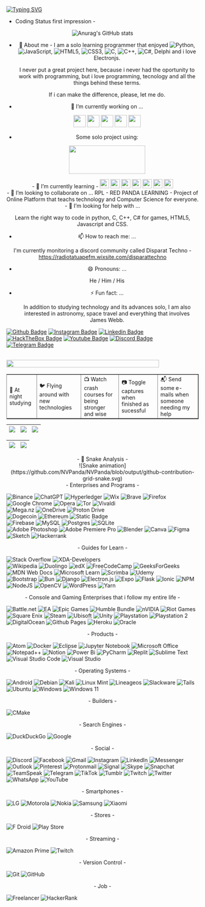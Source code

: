 [![Typing SVG](https://readme-typing-svg.demolab.com?font=Fira+Code&size=16&duration=6000&pause=2000&color=F70000&background=FFED0E00&multiline=true&width=500&height=75&lines=My+name+is+Nat%C3%A3%2C+but+you+can+call+me+as+Panda;or+NVPanda.%F0%9F%90%BC)](https://git.io/typing-svg)

- Coding Status first impression -

<div align="center">
	
![Anurag's GitHub stats](https://github-readme-stats.vercel.app/api?username=NVPanda&count_private=true&theme=onedark)

</div>

<div align="center"> 
	
- 💬 About me - 
I am a solo learning programmer that enjoyed ![Python](https://img.shields.io/badge/python-3670A0?style=fflat-square&logo=python&logoColor=ffdd54), ![JavaScript](https://img.shields.io/badge/javascript-%23323330.svg?style=fflat-square&logo=javascript&logoColor=%23F7DF1E), ![HTML5](https://img.shields.io/badge/html5-%23E34F26.svg?style=fflat-square&logo=html5&logoColor=white), ![CSS3](https://img.shields.io/badge/css3-%231572B6.svg?style=fflat-square&logo=css3&logoColor=white), ![C](https://img.shields.io/badge/c-%2300599C.svg?style=fflat-square&logo=c&logoColor=white), ![C++](https://img.shields.io/badge/c++-%2300599C.svg?style=fflat-square&logo=c%2B%2B&logoColor=white), ![C#](https://img.shields.io/badge/c%23-%23239120.svg?style=fflat-square&logo=c-sharp&logoColor=white), Delphi  and i love Electronjs.

  I never put a great project here, because i never had the oportunity to work with programming,
  but i love programming, tecnology and all the things behind these terms.

  If i can make the difference, please, let me do.
</div>

<div align="center">
	
- 🔭 I’m currently working on ...

	<img src="https://cdn.icon-icons.com/icons2/3053/PNG/512/electron_macos_bigsur_icon_190206.png" width="32" height="32" />
	<img src="https://cdn.jsdelivr.net/gh/devicons/devicon/icons/python/python-original-wordmark.svg" width="32" height="32" />
 	<img src="https://cdn.jsdelivr.net/gh/devicons/devicon/icons/html5/html5-original-wordmark.svg" width="32" height="32" />
	<img src="https://cdn.jsdelivr.net/gh/devicons/devicon/icons/javascript/javascript-original.svg" width="32" height="32" />
	<img src="https://cdn.jsdelivr.net/gh/devicons/devicon/icons/css3/css3-original-wordmark.svg" width="32" height="32" />

- Some solo project using:

	<img  align="center" src="https://electronjs.org/images/electron-logo.svg" aling-item="bottom" width="200" height="74" />
</div>

<div align="center">
 - 🌱 I’m currently learning -
	
<img src="https://cdn.jsdelivr.net/gh/devicons/devicon/icons/c/c-original.svg" width="24" height="24" />
<img src="https://cdn.jsdelivr.net/gh/devicons/devicon/icons/cplusplus/cplusplus-original.svg" width="24" height="24" />
<img src="https://cdn.jsdelivr.net/gh/devicons/devicon/icons/csharp/csharp-original.svg" width="24" height="24" />
<img src="https://cdn.jsdelivr.net/gh/devicons/devicon/icons/html5/html5-original-wordmark.svg" width="24" height="24" />
<img src="https://cdn.jsdelivr.net/gh/devicons/devicon/icons/javascript/javascript-original.svg" width="24" height="24" />
<img src="https://cdn.jsdelivr.net/gh/devicons/devicon/icons/css3/css3-original-wordmark.svg" width="24" height="24" />
<img src="https://cdn.jsdelivr.net/gh/devicons/devicon/icons/python/python-original-wordmark.svg" width="24" height="24" />
</div>
<div align="center">  
- 👯 I’m looking to collaborate on ...
	RPL - RED PANDA LEARNING - Project of Online Platform that teachs technology and Computer Science for everyone.
</div>
<div align="center"> 
- 🤔 I’m looking for help with ...

Learn the right way to code in python, C, C++, C# for games, HTML5, Javascript and CSS.
</div>
<div align="center"> 
	
- 📫 How to reach me: ...

I'm currently monitoring a discord community called Disparat Techno - https://radiotatuapefm.wixsite.com/disparattechno
</div>

<div align="center"> 
	
- 😄 Pronouns: ...

  	He / Him / His

- ⚡ Fun fact: ...

	In addition to studying technology and its advances solo, I am also interested in astronomy, space travel and everything that involves James Webb.
</div>

<!-- Adicionando conteúdos -->
[![Github Badge](https://img.shields.io/badge/-Facebook-blue?style=fflat-square&logo=Facebook&logoColor=white&link=https://github.com/NVPanda)](https://www.facebook.com/NV.Panda.Pandoala/)
[![Instagram Badge](https://img.shields.io/badge/Instagram-E4405F?style=fflat-square&logo=instagram&logoColor=white)](https://www.instagram.com/nv_pandoala)
[![Linkedin Badge](https://img.shields.io/badge/-Linkedin-blue?style=fflat-square&logo=Linkedin&logoColor=white&link=https://github.com/arthurspk)](https://br.linkedin.com/in/nat%C3%A3-vitor-vaguel-reis-nvpanda-6140564a)
[![HackTheBox Badge](https://img.shields.io/badge/HackTheBox-111927?style=fflat-square&logo=Hack%20The%20Box&logoColor=9FEF00)]()
[![Youtube Badge](https://img.shields.io/badge/YouTube-FF0000?style=fflat-square&logo=youtube&logoColor=white)](https://www.youtube.com/@Chainlenger2)
[![Discord Badge](https://img.shields.io/badge/Discord-5865F2?style=fflat-square&logo=discord&logoColor=white)]()
[![Telegram Badge](https://img.shields.io/badge/Telegram-2CA5E0?style=fflat-square&logo=telegram&logoColor=white)](https://t.me/NV_Panda)


<table border="1" cellspacing="3" cellpadding="10">
  <tr>
    <br style="border: 0";>
      <img width="400" src="https://github.com/NVPanda/NVPanda/assets/59771238/ccb299ab-a13d-4d5b-9dc9-ce65ca595875"  width="15%" height="15%"/>
    </br>
	<td style="border: 0";>
        🌙 At night studying<td>🐦 Flying around with new technologies</td><td>📺 Watch crash courses for being stronger and wise</td><td>📷 Toggle captures when finished as sucessful</td><td>📬 Send some e-mails when someone needing my help</td>
    </td>
  </tr>
</table>

| ![](http://github-profile-summary-cards.vercel.app/api/cards/stats?username=nvpanda&theme=nord_dark) | ![](http://github-profile-summary-cards.vercel.app/api/cards/repos-per-language?username=nvpanda&hide=Html&theme=nord_dark) | ![](http://github-profile-summary-cards.vercel.app/api/cards/most-commit-language?username=nvpanda&theme=nord_dark) |
| :-: | :-: | :-: |

| ![](http://github-profile-summary-cards.vercel.app/api/cards/profile-details?username=nvpanda&theme=nord_dark) | ![](https://github-readme-streak-stats.herokuapp.com/?user=nvpanda&hide_border=true&date_format=M%20j%5B%2C%20Y%5D&background=2D3742&stroke=2D3742&ring=6bbbca&fire=6bbbca&currStreakNum=fff&sideNums=6bbbca&currStreakLabel=6bbbca&sideLabels=fff&dates=fff) |
| :-: | :-: |

<div align="center"> - 🐍 Snake Analysis - </div>
<div align="center">![Snake animation](https://github.com/NVPanda/NVPanda/blob/output/github-contribution-grid-snake.svg)</div>
  

<div align="center">- Enterprises and Programs -</div>

![Binance](https://img.shields.io/badge/Binance-FCD535?style=fflat-square&logo=binance&logoColor=white)
![ChatGPT](https://img.shields.io/badge/chatGPT-74aa9c?style=fflat-square&logo=openai&logoColor=black)
![Hyperledger](https://img.shields.io/badge/hyperledger-2F3134?style=fflat-square&logo=hyperledger&logoColor=black)
![Wix](https://img.shields.io/badge/wix-000?style=fflat-square&logo=wix&logoColor=black)
![Brave](https://img.shields.io/badge/Brave-FB542B?style=fflat-square&logo=Brave&logoColor=black)
![Firefox](https://img.shields.io/badge/Firefox-FF7139?style=fflat-square&logo=Firefox-Browser&logoColor=black)
![Google Chrome](https://img.shields.io/badge/Google%20Chrome-4285F4?style=fflat-square&logo=GoogleChrome&logoColor=black)
![Opera](https://img.shields.io/badge/Opera-FF1B2D?style=fflat-square&logo=Opera&logoColor=black)
![Tor](https://img.shields.io/badge/Tor-7D4698?style=fflat-square&logo=Tor-Browser&logoColor=black)
![Vivaldi](https://img.shields.io/badge/Vivaldi-EF3939?style=fflat-square&logo=Vivaldi&logoColor=black) <br>
![Mega.nz](https://img.shields.io/badge/Mega-%23D90007.svg?style=fflat-square&logo=Mega&logoColor=white)
![OneDrive](https://img.shields.io/badge/OneDrive-white?style=fflat-square&logo=Microsoft%20OneDrive&logoColor=0078D4)
![Proton Drive](https://img.shields.io/badge/Proton%20Drive-6d4aff?style=fflat-square&logo=proton%20drive&logoColor=white) <br>
![Dogecoin](https://img.shields.io/badge/dogecoin-B59A30?style=fflat-square&logo=dogecoin&logoColor=white)
![Ethereum](https://img.shields.io/badge/Ethereum-3C3C3D?style=fflat-square&logo=Ethereum&logoColor=white)
![Static Badge](https://img.shields.io/badge/Working%20in%20progress%20-gold?style=fflat-square&logo=bitcoin) <br>
![Firebase](https://img.shields.io/badge/Firebase-039BE5?style=fflat-square&logo=Firebase&logoColor=white)
![MySQL](https://img.shields.io/badge/mysql-%2300f.svg?style=fflat-square&logo=mysql&logoColor=white)
![Postgres](https://img.shields.io/badge/postgres-%23316192.svg?style=fflat-square&logo=postgresql&logoColor=white)
![SQLite](https://img.shields.io/badge/sqlite-%2307405e.svg?style=fflat-square&logo=sqlite&logoColor=white) <br>
![Adobe Photoshop](https://img.shields.io/badge/adobe%20photoshop-%2331A8FF.svg?style=fflat-square&logo=adobe%20photoshop&logoColor=white)
![Adobe Premiere Pro](https://img.shields.io/badge/Adobe%20Premiere%20Pro-9999FF.svg?style=fflat-square&logo=Adobe%20Premiere%20Pro&logoColor=white)
![Blender](https://img.shields.io/badge/blender-%23F5792A.svg?style=fflat-square&logo=blender&logoColor=white)
![Canva](https://img.shields.io/badge/Canva-%2300C4CC.svg?style=fflat-square&logo=Canva&logoColor=white)
![Figma](https://img.shields.io/badge/figma-%23F24E1E.svg?style=fflat-square&logo=figma&logoColor=white)
![Sketch](https://img.shields.io/badge/Sketch-FFB387?style=fflat-square&logo=sketch&logoColor=black)
![Hackerrank](https://img.shields.io/badge/-Hackerrank-2EC866?style=fflat-square&logo=HackerRank&logoColor=white) <br>

<div align="center">- Guides for Learn -</div>

![Stack Overflow](https://img.shields.io/badge/-Stackoverflow-FE7A16?style=fflat-square&logo=stack-overflow&logoColor=white)
![XDA-Developers](https://img.shields.io/badge/XDA--Developers-%23AC6E2F.svg?style=fflat-square&logo=XDA-Developers&logoColor=white) <br>
![Wikipedia](https://img.shields.io/badge/Wikipedia-%23000000.svg?style=fflat-square&logo=wikipedia&logoColor=white)
![Duolingo](https://img.shields.io/badge/Duolingo-%234DC730.svg?style=fflat-square&logo=Duolingo&logoColor=white)
![edX](https://img.shields.io/badge/edX-%2302262B.svg?style=fflat-square&logo=edX&logoColor=white)
![FreeCodeCamp](https://img.shields.io/badge/Freecodecamp-%23123.svg?&style=fflat-square&logo=freecodecamp&logoColor=green)
![GeeksForGeeks](https://img.shields.io/badge/GeeksforGeeks-gray?style=fflat-square&logo=geeksforgeeks&logoColor=35914c)
![MDN Web Docs](https://img.shields.io/badge/MDN_Web_Docs-black?style=fflat-square&logo=mdnwebdocs&logoColor=white)
![Microsoft Learn](https://img.shields.io/badge/Microsoft_Learn-258ffa?style=fflat-square&logo=microsoft&logoColor=white)
![Scrimba](https://img.shields.io/badge/scrimba-2B283A?style=fflat-square&logo=scrimba&logoColor=white)
![Udemy](https://img.shields.io/badge/Udemy-A435F0?style=fflat-square&logo=Udemy&logoColor=white) <br>
![Bootstrap](https://img.shields.io/badge/bootstrap-%238511FA.svg?style=fflat-square&logo=bootstrap&logoColor=white)
![Bun](https://img.shields.io/badge/Bun-%23000000.svg?style=fflat-square&logo=bun&logoColor=white)
![Django](https://img.shields.io/badge/django-%23092E20.svg?style=fflat-square&logo=django&logoColor=white)
![Electron.js](https://img.shields.io/badge/Electron-191970?style=fflat-square&logo=Electron&logoColor=white)
![Expo](https://img.shields.io/badge/expo-1C1E24?style=fflat-square&logo=expo&logoColor=#D04A37)
![Flask](https://img.shields.io/badge/flask-%23000.svg?style=fflat-square&logo=flask&logoColor=white)
![Ionic](https://img.shields.io/badge/Ionic-%233880FF.svg?style=fflat-square&logo=Ionic&logoColor=white)
![NPM](https://img.shields.io/badge/NPM-%23CB3837.svg?style=fflat-square&logo=npm&logoColor=white)
![NodeJS](https://img.shields.io/badge/node.js-6DA55F?style=fflat-square&logo=node.js&logoColor=white)
![OpenCV](https://img.shields.io/badge/opencv-%23white.svg?style=fflat-square&logo=opencv&logoColor=white)
![WordPress](https://img.shields.io/badge/WordPress-%23117AC9.svg?style=fflat-square&logo=WordPress&logoColor=white)
![Yarn](https://img.shields.io/badge/yarn-%232C8EBB.svg?style=fflat-square&logo=yarn&logoColor=white) <br>

<div align="center"> - Console and Gaming Enterprises that i follow my entire life - </div>

![Battle.net](https://img.shields.io/badge/battle.net-%2300AEFF.svg?style=fflat-square&logo=battle.net&logoColor=white)
![EA](https://img.shields.io/badge/ea-%23000000.svg?style=fflat-square&logo=ea&logoColor=white)
![Epic Games](https://img.shields.io/badge/epicgames-%23313131.svg?style=fflat-square&logo=epicgames&logoColor=white)
![Humble Bundle](https://img.shields.io/badge/HumbleBundle-%23494F5C.svg?style=fflat-square&logo=HumbleBundle&logoColor=white)
![nVIDIA](https://img.shields.io/badge/nVIDIA-%2376B900.svg?style=fflat-square&logo=nVIDIA&logoColor=white)
![Riot Games](https://img.shields.io/badge/riotgames-D32936.svg?style=fflat-square&logo=riotgames&logoColor=white)
![Square Enix](https://img.shields.io/badge/SquareEnix-%23ED1C24.svg?style=fflat-square&logo=SquareEnix&logoColor=white)
![Steam](https://img.shields.io/badge/steam-%23000000.svg?style=fflat-square&logo=steam&logoColor=white)
![Ubisoft](https://img.shields.io/badge/Ubisoft-%23F5F5F5.svg?style=fflat-square&logo=Ubisoft&logoColor=black)
![Unity](https://img.shields.io/badge/unity-%23000000.svg?style=fflat-square&logo=unity&logoColor=white)
![Playstation](https://img.shields.io/badge/Playstation-003791?style=fflat-square&logo=playstation&logoColor=white)
![Playstation 2](https://img.shields.io/badge/Playstation%202-003791?style=fflat-square&logo=playstation-2&logoColor=white)
![DigitalOcean](https://img.shields.io/badge/DigitalOcean-%230167ff.svg?style=fflat-square&logo=digitalOcean&logoColor=white)
![Github Pages](https://img.shields.io/badge/github%20pages-121013?style=fflat-square&logo=github&logoColor=white)
![Heroku](https://img.shields.io/badge/heroku-%23430098.svg?style=fflat-square&logo=heroku&logoColor=white)
![Oracle](https://img.shields.io/badge/Oracle-F80000?style=fflat-square&logo=oracle&logoColor=white) <br>

<div align="center">- Products -</div>

![Atom](https://img.shields.io/badge/Atom-%2366595C.svg?style=fflat-square&logo=atom&logoColor=white)
![Docker](https://img.shields.io/badge/docker-%230db7ed.svg?style=fflat-square&logo=docker&logoColor=white)
![Eclipse](https://img.shields.io/badge/Eclipse-FE7A16.svg?style=fflat-square&logo=Eclipse&logoColor=white)
![Jupyter Notebook](https://img.shields.io/badge/jupyter-%23FA0F00.svg?style=fflat-square&logo=jupyter&logoColor=white)
![Microsoft Office](https://img.shields.io/badge/Microsoft_Office-D83B01?style=fflat-square&logo=microsoft-office&logoColor=white)
![Notepad++](https://img.shields.io/badge/Notepad++-90E59A.svg?style=fflat-square&logo=notepad%2b%2b&logoColor=black)
![Notion](https://img.shields.io/badge/Notion-%23000000.svg?style=fflat-square&logo=notion&logoColor=white)
![Power Bi](https://img.shields.io/badge/power_bi-F2C811?style=fflat-square&logo=powerbi&logoColor=black)
![PyCharm](https://img.shields.io/badge/pycharm-143?style=fflat-square&logo=pycharm&logoColor=black&color=black&labelColor=green)
![Replit](https://img.shields.io/badge/Replit-DD1200?style=fflat-square&logo=Replit&logoColor=white)
![Sublime Text](https://img.shields.io/badge/sublime_text-%23575757.svg?style=fflat-square&logo=sublime-text&logoColor=important)
![Visual Studio Code](https://img.shields.io/badge/Visual%20Studio%20Code-0078d7.svg?style=fflat-square&logo=visual-studio-code&logoColor=white)
![Visual Studio](https://img.shields.io/badge/Visual%20Studio-5C2D91.svg?style=fflat-square&logo=visual-studio&logoColor=white) <br>

<div align="center">- Operating Systems -</div>

![Android](https://img.shields.io/badge/Android-3DDC84?style=fflat-square&logo=android&logoColor=white)
![Debian](https://img.shields.io/badge/Debian-D70A53?style=fflat-square&logo=debian&logoColor=white)
![Kali](https://img.shields.io/badge/Kali-268BEE?style=fflat-square&logo=kalilinux&logoColor=white)
![Linux Mint](https://img.shields.io/badge/Linux%20Mint-87CF3E?style=fflat-square&logo=Linux%20Mint&logoColor=white)
![Lineageos](https://img.shields.io/badge/lineageos-167C80?style=fflat-square&logo=lineageos&logoColor=white)
![Slackware](https://img.shields.io/badge/-Slackware-%231357BD?style=fflat-square&logo=slackware&logoColor=white)
![Tails](https://img.shields.io/badge/Tails%20-56347C?&style=fflat-square&logo=tails&logoColor=white)
![Ubuntu](https://img.shields.io/badge/Ubuntu-E95420?style=fflat-square&logo=ubuntu&logoColor=white)
![Windows](https://img.shields.io/badge/Windows-0078D6?style=fflat-square&logo=windows&logoColor=white)
![Windows 11](https://img.shields.io/badge/Windows%2011-%230079d5.svg?style=fflat-square&logo=Windows%2011&logoColor=white) <br>

<div align="center">- Builders -</div>

![CMake](https://img.shields.io/badge/CMake-%23008FBA.svg?style=fflat-square&logo=cmake&logoColor=white)

<div align="center">- Search Engines -</div>

![DuckDuckGo](https://img.shields.io/badge/DuckDuckGo-DE5833?style=fflat-square&logo=DuckDuckGo&logoColor=white)
![Google](https://img.shields.io/badge/google-4285F4?style=fflat-square&logo=google&logoColor=white)

<div align="center">- Social -</div>

![Discord](https://img.shields.io/badge/Discord-%235865F2.svg?style=fflat-square&logo=discord&logoColor=white)
![Facebook](https://img.shields.io/badge/Facebook-%231877F2.svg?style=fflat-square&logo=Facebook&logoColor=white)
![Gmail](https://img.shields.io/badge/Gmail-D14836?style=fflat-square&logo=gmail&logoColor=white)
![Instagram](https://img.shields.io/badge/Instagram-%23E4405F.svg?style=fflat-square&logo=Instagram&logoColor=white)
![LinkedIn](https://img.shields.io/badge/linkedin-%230077B5.svg?style=fflat-square&logo=linkedin&logoColor=white)
![Messenger](https://img.shields.io/badge/Messenger-00B2FF?style=fflat-square&logo=messenger&logoColor=white)
![Outlook](https://img.shields.io/badge/Microsoft_Outlook-0078D4?style=fflat-square&logo=microsoft-outlook&logoColor=white)
![Pinterest](https://img.shields.io/badge/Pinterest-%23E60023.svg?style=fflat-square&logo=Pinterest&logoColor=white)
![Protonmail](https://img.shields.io/badge/ProtonMail-8B89CC?style=fflat-square&logo=protonmail&logoColor=white)
![Signal](https://img.shields.io/badge/Signal-%23039BE5.svg?style=fflat-square&logo=Signal&logoColor=white)
![Skype](https://img.shields.io/badge/Skype-%2300AFF0.svg?style=fflat-square&logo=Skype&logoColor=white)
![Snapchat](https://img.shields.io/badge/Snapchat-%23FFFC00.svg?style=fflat-square&logo=Snapchat&logoColor=white)
![TeamSpeak](https://img.shields.io/badge/TeamSpeak-2580C3?style=fflat-square&logo=teamspeak&logoColor=white)
![Telegram](https://img.shields.io/badge/Telegram-2CA5E0?style=fflat-square&logo=telegram&logoColor=white)
![TikTok](https://img.shields.io/badge/TikTok-%23000000.svg?style=fflat-square&logo=TikTok&logoColor=white)
![Tumblr](https://img.shields.io/badge/Tumblr-%2336465D.svg?style=fflat-square&logo=Tumblr&logoColor=white)
![Twitch](https://img.shields.io/badge/Twitch-%239146FF.svg?style=fflat-square&logo=Twitch&logoColor=white)
![Twitter](https://img.shields.io/badge/Twitter-%231DA1F2.svg?style=fflat-square&logo=Twitter&logoColor=white)
![WhatsApp](https://img.shields.io/badge/WhatsApp-25D366?style=fflat-square&logo=whatsapp&logoColor=white)
![YouTube](https://img.shields.io/badge/YouTube-%23FF0000.svg?style=fflat-square&logo=YouTube&logoColor=white) <br>

<div align="center">- Smartphones -</div>

![LG](https://img.shields.io/badge/lg-a50034.svg?style=fflat-square&logo=lg&logoColor=white)
![Motorola](https://img.shields.io/badge/Motorola-%23E1140A.svg?style=fflat-square&logo=motorola&logoColor=white)
![Nokia](https://img.shields.io/badge/Nokia-%23124191.svg?style=fflat-square&logo=nokia&logoColor=white)
![Samsung](https://img.shields.io/badge/Samsung-%231428A0.svg?style=fflat-square&logo=samsung&logoColor=white)
![Xiaomi](https://img.shields.io/badge/Xiaomi-%23FF6900.svg?style=fflat-square&logo=xiaomi&logoColor=white) <br>

<div align="center">- Stores -</div>

![F Droid](https://img.shields.io/badge/F_Droid-1976D2?style=fflat-square&logo=f-droid&logoColor=white)
![Play Store](https://img.shields.io/badge/Google_Play-414141?style=fflat-square&logo=google-play&logoColor=white) <br>

<div align="center">- Streaming -</div>

![Amazon Prime](https://img.shields.io/badge/Amazon%20Prime-0F79AF?style=fflat-square&logo=amazonprime&logoColor=white)
![Twitch](https://img.shields.io/badge/Twitch-9347FF?style=fflat-square&logo=twitch&logoColor=white) <br>

<div align="center">- Version Control -</div>

![Git](https://img.shields.io/badge/git-%23F05033.svg?style=fflat-square&logo=git&logoColor=white)
![GitHub](https://img.shields.io/badge/github-%23121011.svg?style=fflat-square&logo=github&logoColor=white) <br>

<div align="center">- Job -</div>

![Freelancer](https://img.shields.io/badge/Freelancer-29B2FE?style=fflat-square&logo=Freelancer&logoColor=white) 
![HackerRank](https://img.shields.io/badge/-Hackerrank-2EC866?style=fflat-square&logo=HackerRank&logoColor=white)
